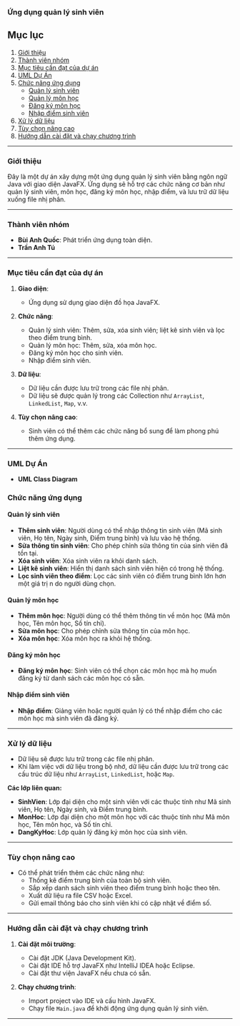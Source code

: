 ### **Ứng dụng quản lý sinh viên**

## **Mục lục**
1. [Giới thiệu](#giới-thiệu)
2. [Thành viên nhóm](#thành-viên-nhóm)
3. [Mục tiêu cần đạt của dự án](#mục-tiêu-cần-đạt-của-dự-án)
4. [UML Dự Án](#uml-dự-án)
5. [Chức năng ứng dụng](#chức-năng-ứng-dụng)
   - [Quản lý sinh viên](#quản-lý-sinh-viên)
   - [Quản lý môn học](#quản-lý-môn-học)
   - [Đăng ký môn học](#đăng-ký-môn-học)
   - [Nhập điểm sinh viên](#nhập-điểm-sinh-viên)
6. [Xử lý dữ liệu](#xử-lý-dữ-liệu)
7. [Tùy chọn nâng cao](#tùy-chọn-nâng-cao)
8. [Hướng dẫn cài đặt và chạy chương trình](#hướng-dẫn-cài-đặt-và-chạy-chương-trình)

---

### **Giới thiệu**
Đây là một dự án xây dựng một ứng dụng quản lý sinh viên bằng ngôn ngữ Java với giao diện JavaFX. Ứng dụng sẽ hỗ trợ các chức năng cơ bản như quản lý sinh viên, môn học, đăng ký môn học, nhập điểm, và lưu trữ dữ liệu xuống file nhị phân.

---

### **Thành viên nhóm**
   - **Bùi Anh Quốc**: Phát triển ứng dụng toàn diện.
   - **Trần Anh Tú**

---

### **Mục tiêu cần đạt của dự án**

1. **Giao diện**: 
   - Ứng dụng sử dụng giao diện đồ họa JavaFX.
  
2. **Chức năng**:
   - Quản lý sinh viên: Thêm, sửa, xóa sinh viên; liệt kê sinh viên và lọc theo điểm trung bình.
   - Quản lý môn học: Thêm, sửa, xóa môn học.
   - Đăng ký môn học cho sinh viên.
   - Nhập điểm sinh viên.

3. **Dữ liệu**: 
   - Dữ liệu cần được lưu trữ trong các file nhị phân.
   - Dữ liệu sẽ được quản lý trong các Collection như `ArrayList`, `LinkedList`, `Map`, v.v.

4. **Tùy chọn nâng cao**:
   - Sinh viên có thể thêm các chức năng bổ sung để làm phong phú thêm ứng dụng.

---
### **UML Dự Án**
   - **UML Class Diagram**


### **Chức năng ứng dụng**

#### **Quản lý sinh viên**
- **Thêm sinh viên**: Người dùng có thể nhập thông tin sinh viên (Mã sinh viên, Họ tên, Ngày sinh, Điểm trung bình) và lưu vào hệ thống.
- **Sửa thông tin sinh viên**: Cho phép chỉnh sửa thông tin của sinh viên đã tồn tại.
- **Xóa sinh viên**: Xóa sinh viên ra khỏi danh sách.
- **Liệt kê sinh viên**: Hiển thị danh sách sinh viên hiện có trong hệ thống.
- **Lọc sinh viên theo điểm**: Lọc các sinh viên có điểm trung bình lớn hơn một giá trị n do người dùng chọn.

#### **Quản lý môn học**
- **Thêm môn học**: Người dùng có thể thêm thông tin về môn học (Mã môn học, Tên môn học, Số tín chỉ).
- **Sửa môn học**: Cho phép chỉnh sửa thông tin của môn học.
- **Xóa môn học**: Xóa môn học ra khỏi hệ thống.

#### **Đăng ký môn học**
- **Đăng ký môn học**: Sinh viên có thể chọn các môn học mà họ muốn đăng ký từ danh sách các môn học có sẵn.

#### **Nhập điểm sinh viên**
- **Nhập điểm**: Giảng viên hoặc người quản lý có thể nhập điểm cho các môn học mà sinh viên đã đăng ký.

---

### **Xử lý dữ liệu**

- Dữ liệu sẽ được lưu trữ trong các file nhị phân.
- Khi làm việc với dữ liệu trong bộ nhớ, dữ liệu cần được lưu trữ trong các cấu trúc dữ liệu như `ArrayList`, `LinkedList`, hoặc `Map`.

**Các lớp liên quan:**
- **SinhVien**: Lớp đại diện cho một sinh viên với các thuộc tính như Mã sinh viên, Họ tên, Ngày sinh, và Điểm trung bình.
- **MonHoc**: Lớp đại diện cho một môn học với các thuộc tính như Mã môn học, Tên môn học, và Số tín chỉ.
- **DangKyHoc**: Lớp quản lý đăng ký môn học của sinh viên.

---

### **Tùy chọn nâng cao**

- Có thể phát triển thêm các chức năng như:
  - Thống kê điểm trung bình của toàn bộ sinh viên.
  - Sắp xếp danh sách sinh viên theo điểm trung bình hoặc theo tên.
  - Xuất dữ liệu ra file CSV hoặc Excel.
  - Gửi email thông báo cho sinh viên khi có cập nhật về điểm số.

---

### **Hướng dẫn cài đặt và chạy chương trình**

1. **Cài đặt môi trường**:
   - Cài đặt JDK (Java Development Kit).
   - Cài đặt IDE hỗ trợ JavaFX như IntelliJ IDEA hoặc Eclipse.
   - Cài đặt thư viện JavaFX nếu chưa có sẵn.

2. **Chạy chương trình**:
   - Import project vào IDE và cấu hình JavaFX.
   - Chạy file `Main.java` để khởi động ứng dụng quản lý sinh viên.

---
